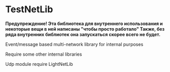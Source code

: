 # TestNetLib

**Предупреждение! Эта библиотека для внутреннего использования и некоторые вещи в ней написаны "чтобы просто работало" Также, без ряда внутренних библиотек она запускаться скорее всего не будет.**

Event/message based multi-network library for internal purposes

Require some other internal libraries

Udp module require LightNetLib 